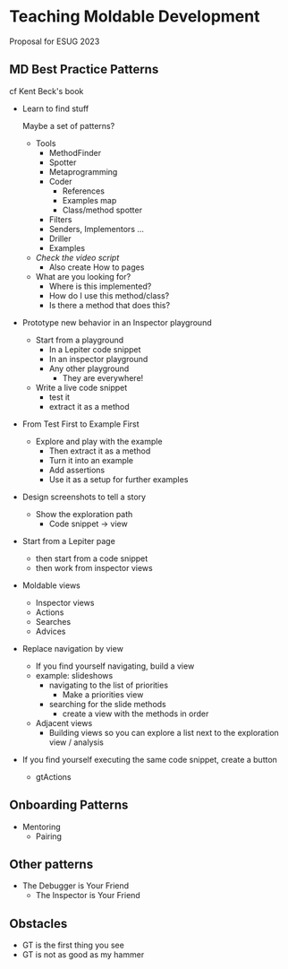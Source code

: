 # Teaching Moldable Development  
  
Proposal for ESUG 2023  
  
## MD Best Practice Patterns  
  
cf Kent Beck's book  
  
* Learn to find stuff  
      
    Maybe a set of patterns?  
  
    * Tools  
        * MethodFinder  
        * Spotter  
        * Metaprogramming  
        * Coder  
            * References  
            * Examples map  
            * Class/method spotter  
        * Filters  
        * Senders, Implementors ...  
        * Driller  
        * Examples  
    * _Check the video script_  
        * Also create How to pages  
    * What are you looking for?  
        * Where is this implemented?  
        * How do I use this method/class?  
        * Is there a method that does this?  
* Prototype new behavior in an Inspector playground  
    * Start from a playground  
        * In a Lepiter code snippet  
        * In an inspector playground  
        * Any other playground  
            * They are everywhere!  
    * Write a live code snippet  
        * test it  
        * extract it as a method  
* From Test First to Example First  
    * Explore and play with the example  
        * Then extract it as a method  
        * Turn it into an example  
        * Add assertions  
        * Use it as a setup for further examples  
* Design screenshots to tell a story  
    * Show the exploration path  
        * Code snippet -> view  
* Start from a Lepiter page  
    * then start from a code snippet  
    * then work from inspector views  
* Moldable views  
    * Inspector views  
    * Actions  
    * Searches  
    * Advices  
* Replace navigation by view  
    * If you find yourself navigating, build a view  
    * example: slideshows  
        * navigating to the list of priorities  
            * Make a priorities view  
        * searching for the slide methods  
            * create a view with the methods in order  
    * Adjacent views  
        * Building views so you can explore a list next to the exploration view / analysis  
* If you find yourself executing the same code snippet, create a button  
    * gtActions  
  
## Onboarding Patterns  
  
* Mentoring  
    * Pairing  
  
## Other patterns  
  
* The Debugger is Your Friend  
    * The Inspector is Your Friend  
  
## Obstacles  
  
* GT is the first thing you see  
* GT is not as good as my hammer  
